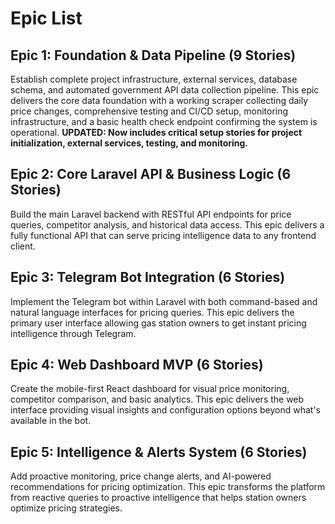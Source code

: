 # Epic List

## Epic 1: Foundation & Data Pipeline (9 Stories)

Establish complete project infrastructure, external services, database schema, and automated government API data collection pipeline. This epic delivers the core data foundation with a working scraper collecting daily price changes, comprehensive testing and CI/CD setup, monitoring infrastructure, and a basic health check endpoint confirming the system is operational. **UPDATED: Now includes critical setup stories for project initialization, external services, testing, and monitoring.**

## Epic 2: Core Laravel API & Business Logic (6 Stories)

Build the main Laravel backend with RESTful API endpoints for price queries, competitor analysis, and historical data access. This epic delivers a fully functional API that can serve pricing intelligence data to any frontend client.

## Epic 3: Telegram Bot Integration (6 Stories)

Implement the Telegram bot within Laravel with both command-based and natural language interfaces for pricing queries. This epic delivers the primary user interface allowing gas station owners to get instant pricing intelligence through Telegram.

## Epic 4: Web Dashboard MVP (6 Stories)

Create the mobile-first React dashboard for visual price monitoring, competitor comparison, and basic analytics. This epic delivers the web interface providing visual insights and configuration options beyond what's available in the bot.

## Epic 5: Intelligence & Alerts System (6 Stories)

Add proactive monitoring, price change alerts, and AI-powered recommendations for pricing optimization. This epic transforms the platform from reactive queries to proactive intelligence that helps station owners optimize pricing strategies.
